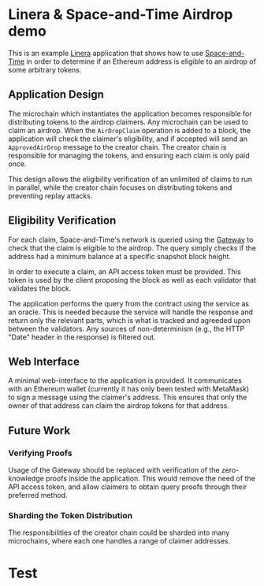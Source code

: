 # Linera & Space-and-Time Airdrop demo

This is an example [Linera](https://linera.io) application that shows how to use
[Space-and-Time](https://spaceandtime.io) in order to determine if an Ethereum address is eligible
to an airdrop of some arbitrary tokens.

## Application Design

The microchain which instantiates the application becomes responsible for distributing tokens to the
airdrop claimers. Any microchain can be used to claim an airdrop. When the `AirDropClaim` operation
is added to a block, the application will check the claimer's eligibility, and if accepted will
send an `ApprovedAirDrop` message to the creator chain. The creator chain is responsible for
managing the tokens, and ensuring each claim is only paid once.

This design allows the eligibility verification of an unlimited of claims to run in parallel, while
the creator chain focuses on distributing tokens and preventing replay attacks.

## Eligibility Verification

For each claim, Space-and-Time's network is queried using the
[Gateway](https://docs.spaceandtime.io/docs/secrets-proxy) to check that the claim is eligible to
the airdrop. The query simply checks if the address had a minimum balance at a specific snapshot
block height.

In order to execute a claim, an API access token must be provided. This token is used by the client
proposing the block as well as each validator that validates the block.

The application performs the query from the contract using the service as an oracle. This is needed
because the service will handle the response and return only the relevant parts, which is what is
tracked and agreeded upon between the validators. Any sources of non-determinism (e.g., the HTTP
"Date" header in the response) is filtered out.

## Web Interface

A minimal web-interface to the application is provided. It communicates with an Ethereum wallet
(currently it has only been tested with MetaMask) to sign a message using the claimer's address.
This ensures that only the owner of that address can claim the airdrop tokens for that address.

## Future Work

### Verifying Proofs

Usage of the Gateway should be replaced with verification of the zero-knowledge proofs inside the
application. This would remove the need of the API access token, and allow claimers to obtain query
proofs through their preferred method.

### Sharding the Token Distribution

The responsibilities of the creator chain could be sharded into many microchains, where each one
handles a range of claimer addresses.

# Test
